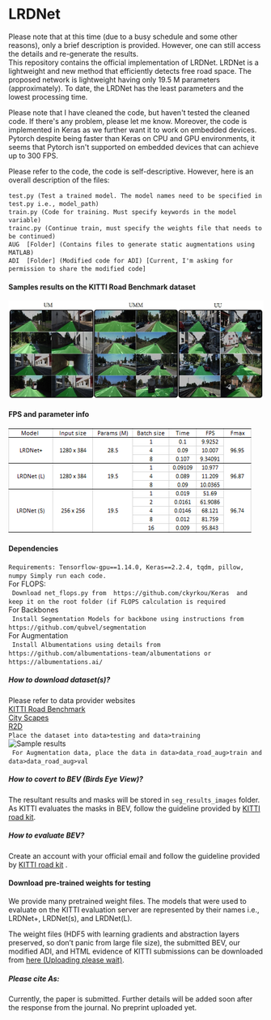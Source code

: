 # LRDNet
Please note that at this time (due to a busy schedule and some other reasons), only a brief description is provided. However, one can still access the details and re-generate the results.  
This repository contains the official implementation of LRDNet. LRDNet is a lightweight and new method that efficiently detects free road space. The proposed network is lightweight having only 19.5 M parameters (approximately). To date, the LRDNet has the least parameters and the lowest processing time.  

Please note that I have cleaned the code, but haven't tested the cleaned code. If there's any problem, please let me know. Moreover, the code is implemented in Keras as we further want it to work on embedded devices. Pytorch despite being faster than Keras on CPU and GPU environments,  it seems that Pytorch isn't supported on embedded devices that can achieve up to 300 FPS.  


Please refer to the code, the code is self-descriptive. However, here is an overall description of the files:
```
test.py (Test a trained model. The model names need to be specified in test.py i.e., model_path)
train.py (Code for training. Must specify keywords in the model variable)
trainc.py (Continue train, must specify the weights file that needs to be continued)
AUG  [Folder] (Contains files to generate static augmentations using MATLAB)
ADI  [Folder] (Modified code for ADI) [Current, I'm asking for permission to share the modified code]
```
#### Samples results on the KITTI Road Benchmark dataset     

![Sample results]( https://github.com/abdkhanstd/LRDNet/raw/main/images/qres.jpg)
#### FPS and parameter info     

![Table performance]( https://github.com/abdkhanstd/LRDNet/raw/main/images/table.png)

#### Dependencies  
  ```Requirements: Tensorflow-gpu==1.14.0, Keras==2.2.4, tqdm, pillow, numpy Simply run each code.```  
For FLOPS:  
  ``` Download net_flops.py from  https://github.com/ckyrkou/Keras  and keep it on the root folder (if FLOPS calculation is required```  
For Backbones  
  ``` Install Segmentation Models for backbone using instructions from https://github.com/qubvel/segmentation```  
For Augmentation  
  ``` Install Albumentations using details from https://github.com/albumentations-team/albumentations or https://albumentations.ai/```  

##### How to download dataset(s)? 
Please refer to data provider websites  
[KITTI Road Benchmark]( http://www.cvlibs.net/)  
[City Scapes]( https://www.cityscapes-dataset.com/)  
[R2D]( https://sites.google.com/view/sne-roadseg/dataset)  
```Place the dataset into data>testing and data>training  ```  
![Sample results](https://github.com/abdkhanstd/LRDNet/raw/main/images/folder.png)  
``` For Augmentation data, place the data in data>data_road_aug>train and data>data_road_aug>val```  


##### How to covert to BEV (Birds Eye View)? 
The resultant results and masks will be stored in ```seg_results_images``` folder. As KITTI evaluates the masks in BEV, follow the guideline provided by [KITTI road kit]( http://www.cvlibs.net/).

##### How to evaluate BEV? 
Create an account with your official email and follow the guideline provided by [KITTI road kit]( http://www.cvlibs.net/) .


#### Download pre-trained weights for testing 
We provide many pretrained weight files. The models that were used to evaluate on the KITTI evaluation server are represented by their names i.e., LRDNet+, LRDNet(s), and LRDNet(L).

The weight files (HDF5 with learning gradients and abstraction layers preserved, so don’t panic from large file size), the submitted BEV, our modified ADI, and HTML evidence of KITTI submissions can be downloaded from [here (Uploading please wait)]( http://www.cvlibs.net/).  


##### Please cite As:
Currently, the paper is submitted. Further details will be added soon after the response from the journal. No preprint uploaded yet.



